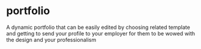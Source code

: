 # portfolio
A dynamic portfolio that can be easily edited by choosing related template and getting to send your profile to your employer for them to be wowed with the design and your professionalism
